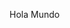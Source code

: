 <html>  
<head>  
<script type="text/javascript">  
    function ShowTime()  
    {  
        var dt = new Date();  
        document.write(dt.toTimeString());  
        // var elem = document.getElementById("divElem");  
        // elem.textContent = dt.toTimeString();  
        window.setTimeout("ShowTime();", 5000);  
    }  
</script>  
</head>  

<body>
  <p>Hola Mundo</p>
<script type="text/javascript">  
    ShowTime();  
</script>  
<div id="myDiv"></div>  
</body>  
</html>  
